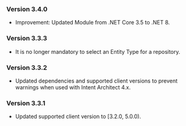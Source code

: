 ### Version 3.4.0

- Improvement: Updated Module from .NET Core 3.5 to .NET 8.

### Version 3.3.3

- It is no longer mandatory to select an Entity Type for a repository.

### Version 3.3.2

- Updated dependencies and supported client versions to prevent warnings when used with Intent Architect 4.x.

### Version 3.3.1

- Updated supported client version to [3.2.0, 5.0.0).
